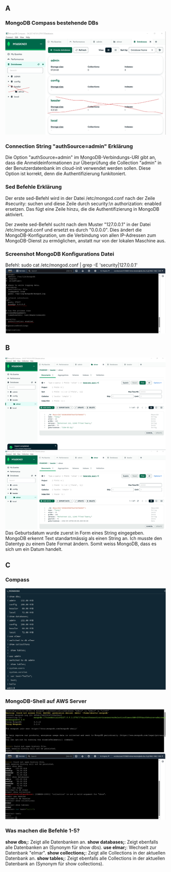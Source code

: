 ## A
### MongoDB Compass bestehende DBs
![](/KN01/ListeDBs.jpg)
### Connection String "authSource=admin" Erklärung
Die Option "authSource=admin" im MongoDB-Verbindungs-URI gibt an, dass die Anmeldeinformationen zur Überprüfung die Collection "admin" in der Benutzerdatenbank im cloud-init verwendet werden sollen. Diese Option ist korrekt, denn die Authentifizierung funkitoniert.

### Sed Befehle Erklärung
Der erste sed-Befehl wird in der Datei /etc/mongod.conf nach der Zeile #security: suchen und diese Zeile durch security:\n authorization: enabled ersetzen. Das fügt eine Zeile hinzu, die die Authentifizierung in MongoDB aktiviert.

Der zweite sed-Befehl sucht nach dem Muster "127.0.0.1" in der Datei /etc/mongod.conf und ersetzt es durch "0.0.0.0". Dies ändert die MongoDB-Konfiguration, um die Verbindung von allen IP-Adressen zum MongoDB-Dienst zu ermöglichen, anstatt nur von der lokalen Maschine aus.

### Screenshot MongoDB Konfigurations Datei
Befehl: sudo cat /etc/mongod.conf | grep -E 'security|127.0.0.1'
![](/KN01/MongoConfig.jpg)

## B
![](/KN01/AddData.jpg)
![](/KN01/AddDataWDate.jpg)
Das Geburtsdatum wurde zuerst in Form eines String eingegeben. MongoDB erkennt Text standartmässig als einen String an. Ich musste den Datentyp zu einem Date Format ändern. Somit weiss MongoDB, dass es sich um ein Datum handelt.

## C
### Compass
![](/KN01/Shell.jpg)
### MongoDB-Shell auf AWS Server
![](/KN01/ShellServer1.jpg)
![](/KN01/ShellServerCommands.jpg)
### Was machen die Befehle 1-5?
**show dbs;**: Zeigt alle Datenbanken an.
**show databases;**: Zeigt ebenfalls alle Datenbanken an (Synonym für show dbs).
**use elmar;**: Wechselt zur Datenbank "elmar".
**show collections;**: Zeigt alle Collections in der aktuellen Datenbank an.
**show tables;**: Zeigt ebenfalls alle Collections in der aktuellen Datenbank an (Synonym für show collections).
